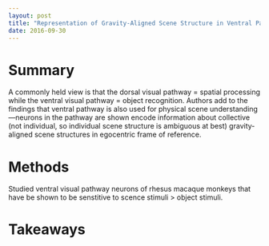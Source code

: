 ```yaml
---
layout: post
title: "Representation of Gravity-Aligned Scene Structure in Ventral Pathway Visual Cortex"
date: 2016-09-30
---
```


# Summary

A commonly held view is that the dorsal visual pathway = spatial processing while the ventral visual pathway = object recognition. Authors add to the findings that ventral pathway is also used for physical scene understanding—neurons in the pathway are shown encode information about collective (not individual, so individual scene structure is ambiguous at best) gravity-aligned scene structures in egocentric frame of reference.

# Methods

Studied ventral visual pathway neurons of rhesus macaque monkeys that have be shown to be senstitive to scence stimuli > object stimuli.

# Takeaways

